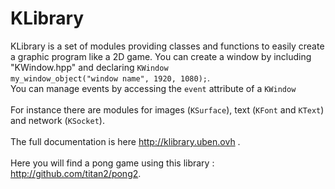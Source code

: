 # KLibrary

KLibrary is a set of modules providing classes and functions to easily create a graphic program like a 2D game.
You can create a window by including "KWindow.hpp" and declaring <code>KWindow my_window_object("window name", 1920, 1080);</code>.<br>
You can manage events by accessing the <code>event</code> attribute  of a <code>KWindow</code><br>
<br>
For instance there are modules for images (<code>KSurface</code>), text (<code>KFont</code> and <code>KText</code>) and network (<code>KSocket</code>).
<br>
<br>
The full documentation is here http://klibrary.uben.ovh .
<br>
<br>
Here you will find a pong game using this library : http://github.com/titan2/pong2.
